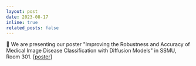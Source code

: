 ```yaml
---
layout: post
date: 2023-08-17
inline: true
related_posts: false
---
```


:newspaper: We are presenting our poster "Improving the Robustness and Accuracy of Medical Image Disease Classification with Diffusion Models" in SSMU, Room 301. [<a href='/404.html'>poster</a>]
